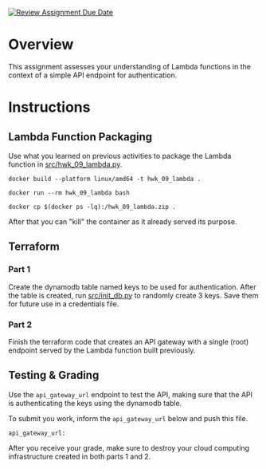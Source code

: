 [![Review Assignment Due Date](https://classroom.github.com/assets/deadline-readme-button-22041afd0340ce965d47ae6ef1cefeee28c7c493a6346c4f15d667ab976d596c.svg)](https://classroom.github.com/a/ZzcRMQJB)
# Overview

This assignment assesses your understanding of Lambda functions in the context of a simple API endpoint for authentication. 

# Instructions

## Lambda Function Packaging 

Use what you learned on previous activities to package the Lambda function in [src/hwk_09_lambda.py](src/hwk_09_lambda.py). 

```
docker build --platform linux/amd64 -t hwk_09_lambda .

docker run --rm hwk_09_lambda bash

docker cp $(docker ps -lq):/hwk_09_lambda.zip .
```

After that you can "kill" the container as it already served its purpose. 

## Terraform

### Part 1

Create the dynamodb table named keys to be used for authentication. After the table is created, run [src/init_db.py](src/init_db.py) to randomly create 3 keys. Save them for future use in a credentials file. 

### Part 2

Finish the terraform code that creates an API gateway with a single (root) endpoint served by the Lambda function built previously. 

## Testing & Grading

Use the ```api_gateway_url``` endpoint to test the API, making sure that the API is authenticating the keys using the dynamodb table. 

To submit you work, inform the ```api_gateway_url``` below and push this file. 

```
api_gateway_url: 
```

After you receive your grade, make sure to destroy your cloud computing infrastructure created in both parts 1 and 2. 